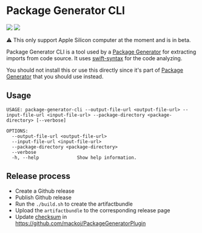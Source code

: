 # Package Generator CLI

[![](https://img.shields.io/endpoint?url=https%3A%2F%2Fswiftpackageindex.com%2Fapi%2Fpackages%2Fmackoj%2FPackageGeneratorCLI%2Fbadge%3Ftype%3Dswift-versions)](https://swiftpackageindex.com/mackoj/PackageGeneratorCLI)
[![](https://img.shields.io/endpoint?url=https%3A%2F%2Fswiftpackageindex.com%2Fapi%2Fpackages%2Fmackoj%2FPackageGeneratorCLI%2Fbadge%3Ftype%3Dplatforms)](https://swiftpackageindex.com/mackoj/PackageGeneratorCLI)

⚠️ This only support Apple Silicon computer at the moment and is in beta.

Package Generator CLI is a tool used by a [Package Generator](https://github.com/mackoj/PackageGeneratorPlugin) for extracting imports from code source. It uses [swift-syntax](https://github.com/apple/swift-syntax.git) for the code analyzing.

You should not install this or use this directly since it's part of [Package Generator](https://github.com/mackoj/PackageGeneratorPlugin) that you should use instead.

## Usage

```
USAGE: package-generator-cli --output-file-url <output-file-url> --input-file-url <input-file-url> --package-directory <package-directory> [--verbose]

OPTIONS:
  --output-file-url <output-file-url>
  --input-file-url <input-file-url>
  --package-directory <package-directory>
  --verbose
  -h, --help              Show help information.
```

## Release process

- Create a Github release 
- Publish Github release
- Run the `./build.sh` to create the artifactbundle 
- Upload the `artifactbundle` to the corresponding release page 
- Update [checksum](https://github.com/mackoj/PackageGeneratorPlugin/blob/2d2eb7e7c63a898bd71b14de8cd5acaab36eb7d2/Package.swift#L18) in https://github.com/mackoj/PackageGeneratorPlugin
